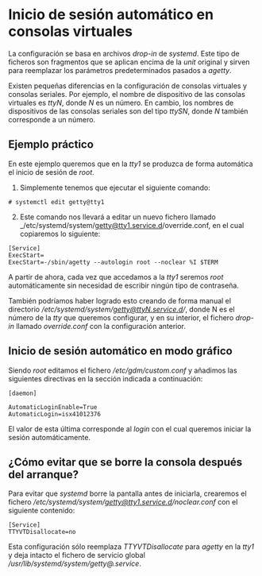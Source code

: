 
# Inicio de sesión automático en consolas virtuales

La configuración se basa en archivos _drop-in_ de _systemd_. Este tipo de ficheros son fragmentos que se aplican encima de la _unit_ original y sirven para reemplazar los parámetros predeterminados pasados ​​a _agetty_.

Existen pequeñas diferencias en la configuración de consolas virtuales y consolas seriales. Por ejemplo, el nombre de dispositivo de las consolas virtuales es _ttyN_, donde _N_ es un número. En cambio, los nombres de dispositivos de las consolas seriales son del tipo _ttySN_, donde _N_ también corresponde a un número.


## Ejemplo práctico

En este ejemplo queremos que en la _tty1_ se produzca de forma automática el inicio de sesión de _root_.

1. Simplemente tenemos que ejecutar el siguiente comando:

`# systemctl edit getty@tty1`

2. Este comando nos llevará a editar un nuevo fichero llamado _/etc/systemd/system/getty@tty1.service.d/override.conf, en el cual copiaremos lo siguiente:

```
[Service]
ExecStart=
ExecStart=-/sbin/agetty --autologin root --noclear %I $TERM
```

A partir de ahora, cada vez que accedamos a la _tty1_ seremos _root_ automáticamente sin necesidad de escribir ningún tipo de contraseña.

También podríamos haber logrado esto creando de forma manual el directorio _/etc/systemd/system/getty@ttyN.service.d/_, donde N es el número de la _tty_ que queremos configurar, y en su interior, el fichero _drop-in_ llamado _override.conf_ con la configuración anterior.


## Inicio de sesión automático en modo gráfico

Siendo _root_ editamos el fichero _/etc/gdm/custom.conf_ y añadimos las siguientes directivas en la sección indicada a continuación:

```
[daemon]

AutomaticLoginEnable=True
AutomaticLogin=isx41012376
```

El valor de esta última corresponde al _login_ con el cual queremos iniciar la sesión automáticamente.


## ¿Cómo evitar que se borre la consola después del arranque?

Para evitar que _systemd_ borre la pantalla antes de iniciarla, crearemos el fichero _/etc/systemd/system/getty@tty1.service.d/noclear.conf_ con el siguiente contenido:

```
[Service]
TTYVTDisallocate=no
```

Esta configuración sólo reemplaza _TTYVTDisallocate_ para _agetty_ en la _tty1_ y deja intacto el fichero de servicio global _/usr/lib/systemd/system/getty@.service_.

